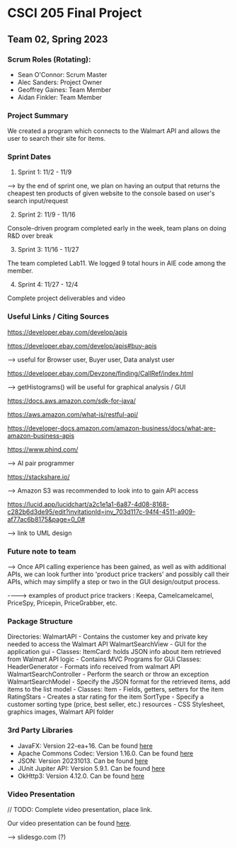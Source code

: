 # CSCI 205 Final Project
## Team 02, Spring 2023
### Scrum Roles (Rotating):
- Sean O'Connor: Scrum Master
- Alec Sanders: Project Owner
- Geoffrey Gaines: Team Member
- Aidan Finkler: Team Member
### Project Summary
We created a program which connects to the Walmart API and allows the user to search their site for items.

### Sprint Dates
1. Sprint 1: 11/2 - 11/9

--> by the end of sprint one, we plan on having an output that returns the cheapest ten products of given website to the console based on user's search input/request


2. Sprint 2: 11/9 - 11/16

Console-driven program completed early in the week, team plans on doing R&D over break

3. Sprint 3: 11/16 - 11/27

The team completed Lab11. We logged 9 total hours in AIE code among the member.

4. Sprint 4: 11/27 - 12/4

Complete project deliverables and video


### Useful Links / Citing Sources

https://developer.ebay.com/develop/apis

https://developer.ebay.com/develop/apis#buy-apis

--> useful for Browser user, Buyer user, Data analyst user

https://developer.ebay.com/Devzone/finding/CallRef/index.html

--> getHistograms() will be useful for graphical analysis / GUI

https://docs.aws.amazon.com/sdk-for-java/

https://aws.amazon.com/what-is/restful-api/

https://developer-docs.amazon.com/amazon-business/docs/what-are-amazon-business-apis

https://www.phind.com/

--> AI pair programmer

https://stackshare.io/

--> Amazon S3 was recommended to look into to gain API access

https://lucid.app/lucidchart/a2c1e1a1-6a87-4d08-8168-c282b6d3de95/edit?invitationId=inv_703d117c-94f4-4511-a909-af77ac6b8175&page=0_0#

--> link to UML design

### Future note to team

--> Once API calling experience has been gained, as well as with additional APIs, we can look further into 'product price trackers' and possibly call their APIs, which may simplify a step or two in the GUI design/output process. 

----> examples of product price trackers : Keepa, Camelcamelcamel, PriceSpy, Pricepin, PriceGrabber, etc.




### Package Structure
Directories:
WalmartAPI - Contains the customer key and private key needed to access the Walmart API
WalmartSearchView - GUI for the application
gui - 
    Classes: ItemCard: holds JSON info about item retrieved from Walmart API
logic - Contains MVC Programs for GUi
    Classes:
    HeaderGenerator - Formats info received from walmart API
    WalmartSearchController - Perform the search or throw an exception
    WalmartSearchModel - Specify the JSON format for the retrieved items, add items to the list
model -
    Classes:
    Item - Fields, getters, setters for the item
    RatingStars - Creates a star rating for the item
    SortType - Specify a customer sorting type (price, best seller, etc.)
resources - CSS Stylesheet, graphics images, Walmart API folder





### 3rd Party Libraries
- JavaFX: Version 22-ea+16. Can be found [here](https://mvnrepository.com/artifact/org.openjfx/javafx)
- Apache Commons Codec: Version 1.16.0. Can be found [here](https://mvnrepository.com/artifact/commons-codec/commons-codec)
- JSON: Version 20231013. Can be found [here](https://mvnrepository.com/artifact/org.json/json)
- JUnit Jupiter API: Version 5.9.1. Can be found [here](https://mvnrepository.com/artifact/org.junit.jupiter/junit-jupiter-api)
- OkHttp3: Version 4.12.0. Can be found [here](https://mvnrepository.com/artifact/com.squareup.okhttp3/okhttp)

### Video Presentation
// TODO: Complete video presentation, place link.

Our video presentation can be found [here](https://drive.google.com).

--> slidesgo.com (?)
